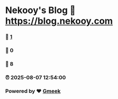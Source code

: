 # Nekooy's Blog :link: https://blog.nekooy.com 
### :page_facing_up: [1](https://blog.nekooy.com/tag.html) 
### :speech_balloon: 0 
### :hibiscus: 8 
### :alarm_clock: 2025-08-07 12:54:00 
### Powered by :heart: [Gmeek](https://github.com/Meekdai/Gmeek)
